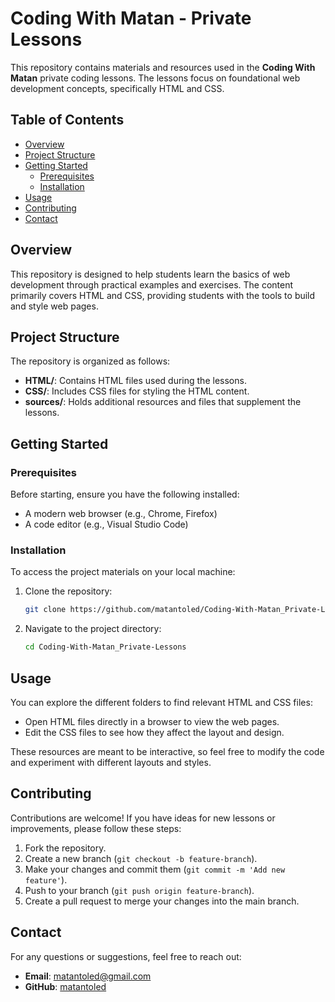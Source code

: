 # Coding With Matan - Private Lessons

This repository contains materials and resources used in the **Coding With Matan** private coding lessons. The lessons focus on foundational web development concepts, specifically HTML and CSS.

## Table of Contents

- [Overview](#overview)
- [Project Structure](#project-structure)
- [Getting Started](#getting-started)
  - [Prerequisites](#prerequisites)
  - [Installation](#installation)
- [Usage](#usage)
- [Contributing](#contributing)
- [Contact](#contact)

## Overview

This repository is designed to help students learn the basics of web development through practical examples and exercises. The content primarily covers HTML and CSS, providing students with the tools to build and style web pages.

## Project Structure

The repository is organized as follows:

- **HTML/**: Contains HTML files used during the lessons.
- **CSS/**: Includes CSS files for styling the HTML content.
- **sources/**: Holds additional resources and files that supplement the lessons.

## Getting Started

### Prerequisites

Before starting, ensure you have the following installed:

- A modern web browser (e.g., Chrome, Firefox)
- A code editor (e.g., Visual Studio Code)

### Installation

To access the project materials on your local machine:

1. Clone the repository:

    ```bash
    git clone https://github.com/matantoled/Coding-With-Matan_Private-Lessons.git
    ```

2. Navigate to the project directory:

    ```bash
    cd Coding-With-Matan_Private-Lessons
    ```

## Usage

You can explore the different folders to find relevant HTML and CSS files:

- Open HTML files directly in a browser to view the web pages.
- Edit the CSS files to see how they affect the layout and design.

These resources are meant to be interactive, so feel free to modify the code and experiment with different layouts and styles.

## Contributing

Contributions are welcome! If you have ideas for new lessons or improvements, please follow these steps:

1. Fork the repository.
2. Create a new branch (`git checkout -b feature-branch`).
3. Make your changes and commit them (`git commit -m 'Add new feature'`).
4. Push to your branch (`git push origin feature-branch`).
5. Create a pull request to merge your changes into the main branch.


## Contact

For any questions or suggestions, feel free to reach out:

- **Email**: [matantoled@gmail.com](mailto:matantoled@gmail.com)
- **GitHub**: [matantoled](https://github.com/matantoled)
